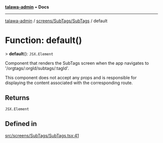 [**talawa-admin**](../../../../README.md) • **Docs**

***

[talawa-admin](../../../../modules.md) / [screens/SubTags/SubTags](../README.md) / default

# Function: default()

\> **default**(): `JSX.Element`

Component that renders the SubTags screen when the app navigates to '/orgtags/:orgId/subtags/:tagId'.

This component does not accept any props and is responsible for displaying
the content associated with the corresponding route.

## Returns

`JSX.Element`

## Defined in

[src/screens/SubTags/SubTags.tsx:41](https://github.com/PalisadoesFoundation/talawa-admin/blob/3f6b41a67c6932f4c0bce6ffb822d4ef12ede8c8/src/screens/SubTags/SubTags.tsx#L41)

